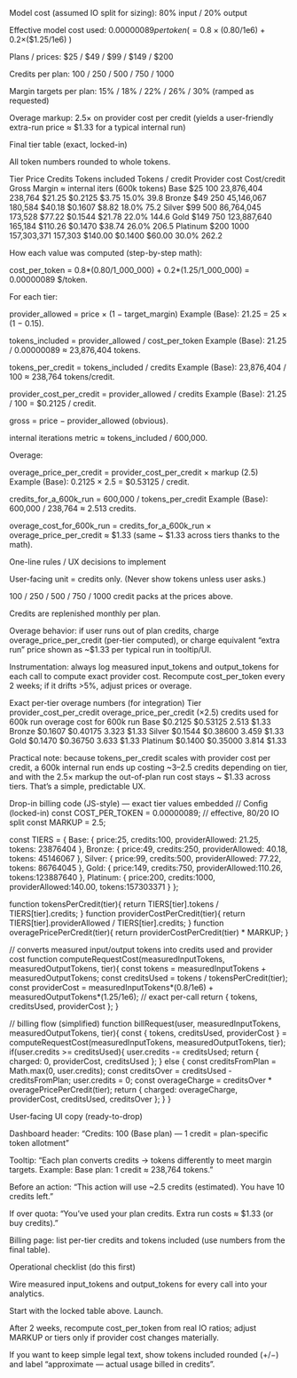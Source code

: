 Model cost (assumed IO split for sizing): 80% input / 20% output

Effective model cost used: $0.00000089 per token ( = 0.8×($0.80/1e6) + 0.2×($1.25/1e6) )

Plans / prices: $25 / $49 / $99 / $149 / $200

Credits per plan: 100 / 250 / 500 / 750 / 1000

Margin targets per plan: 15% / 18% / 22% / 26% / 30% (ramped as requested)

Overage markup: 2.5× on provider cost per credit (yields a user-friendly extra-run price ≈ $1.33 for a typical internal run)

Final tier table (exact, locked-in)

All token numbers rounded to whole tokens.

Tier	Price	Credits	Tokens included	Tokens / credit	Provider cost	Cost/credit	Gross	Margin	≈ internal iters (600k tokens)
Base	$25	100	23,876,404	238,764	$21.25	$0.2125	$3.75	15.0%	39.8
Bronze	$49	250	45,146,067	180,584	$40.18	$0.1607	$8.82	18.0%	75.2
Silver	$99	500	86,764,045	173,528	$77.22	$0.1544	$21.78	22.0%	144.6
Gold	$149	750	123,887,640	165,184	$110.26	$0.1470	$38.74	26.0%	206.5
Platinum	$200	1000	157,303,371	157,303	$140.00	$0.1400	$60.00	30.0%	262.2

How each value was computed (step-by-step math):

cost_per_token = 0.8*(0.80/1_000_000) + 0.2*(1.25/1_000_000) = 0.00000089 $/token.

For each tier:

provider_allowed = price × (1 − target_margin)
Example (Base): 21.25 = 25 × (1 − 0.15).

tokens_included = provider_allowed / cost_per_token
Example (Base): 21.25 / 0.00000089 ≈ 23,876,404 tokens.

tokens_per_credit = tokens_included / credits
Example (Base): 23,876,404 / 100 ≈ 238,764 tokens/credit.

provider_cost_per_credit = provider_allowed / credits
Example (Base): 21.25 / 100 = $0.2125 / credit.

gross = price − provider_allowed (obvious).

internal iterations metric ≈ tokens_included / 600,000.

Overage:

overage_price_per_credit = provider_cost_per_credit × markup (2.5)
Example (Base): 0.2125 × 2.5 = $0.53125 / credit.

credits_for_a_600k_run = 600,000 / tokens_per_credit
Example (Base): 600,000 / 238,764 ≈ 2.513 credits.

overage_cost_for_600k_run = credits_for_a_600k_run × overage_price_per_credit ≈ $1.33 (same ~ $1.33 across tiers thanks to the math).

One-line rules / UX decisions to implement

User-facing unit = credits only. (Never show tokens unless user asks.)

100 / 250 / 500 / 750 / 1000 credit packs at the prices above.

Credits are replenished monthly per plan.

Overage behavior: if user runs out of plan credits, charge overage_price_per_credit (per-tier computed), or charge equivalent “extra run” price shown as ~$1.33 per typical run in tooltip/UI.

Instrumentation: always log measured input_tokens and output_tokens for each call to compute exact provider cost. Recompute cost_per_token every 2 weeks; if it drifts >5%, adjust prices or overage.

Exact per-tier overage numbers (for integration)
Tier	provider_cost_per_credit	overage_price_per_credit (×2.5)	credits used for 600k run	overage cost for 600k run
Base	$0.2125	$0.53125	2.513	$1.33
Bronze	$0.1607	$0.40175	3.323	$1.33
Silver	$0.1544	$0.38600	3.459	$1.33
Gold	$0.1470	$0.36750	3.633	$1.33
Platinum	$0.1400	$0.35000	3.814	$1.33

Practical note: because tokens_per_credit scales with provider cost per credit, a 600k internal run ends up costing ~3–2.5 credits depending on tier, and with the 2.5× markup the out-of-plan run cost stays ~ $1.33 across tiers. That’s a simple, predictable UX.

Drop-in billing code (JS-style) — exact tier values embedded
// Config (locked-in)
const COST_PER_TOKEN = 0.00000089; // effective, 80/20 IO split
const MARKUP = 2.5;

const TIERS = {
  Base:     { price:25,  credits:100,  providerAllowed: 21.25, tokens: 23876404 },
  Bronze:   { price:49,  credits:250,  providerAllowed: 40.18, tokens: 45146067 },
  Silver:   { price:99,  credits:500,  providerAllowed: 77.22, tokens: 86764045 },
  Gold:     { price:149, credits:750,  providerAllowed:110.26, tokens:123887640 },
  Platinum: { price:200, credits:1000, providerAllowed:140.00, tokens:157303371 }
};

function tokensPerCredit(tier){ return TIERS[tier].tokens / TIERS[tier].credits; }
function providerCostPerCredit(tier){ return TIERS[tier].providerAllowed / TIERS[tier].credits; }
function overagePricePerCredit(tier){ return providerCostPerCredit(tier) * MARKUP; }

// converts measured input/output tokens into credits used and provider cost
function computeRequestCost(measuredInputTokens, measuredOutputTokens, tier){
  const tokens = measuredInputTokens + measuredOutputTokens;
  const creditsUsed = tokens / tokensPerCredit(tier);
  const providerCost = measuredInputTokens*(0.8/1e6) + measuredOutputTokens*(1.25/1e6); // exact per-call
  return { tokens, creditsUsed, providerCost };
}

// billing flow (simplified)
function billRequest(user, measuredInputTokens, measuredOutputTokens, tier){
  const { tokens, creditsUsed, providerCost } = computeRequestCost(measuredInputTokens, measuredOutputTokens, tier);
  if(user.credits >= creditsUsed){
    user.credits -= creditsUsed;
    return { charged: 0, providerCost, creditsUsed };
  } else {
    const creditsFromPlan = Math.max(0, user.credits);
    const creditsOver = creditsUsed - creditsFromPlan;
    user.credits = 0;
    const overageCharge = creditsOver * overagePricePerCredit(tier);
    return { charged: overageCharge, providerCost, creditsUsed, creditsOver };
  }
}

User-facing UI copy (ready-to-drop)

Dashboard header: “Credits: 100 (Base plan) — 1 credit = plan-specific token allotment”

Tooltip: “Each plan converts credits → tokens differently to meet margin targets. Example: Base plan: 1 credit ≈ 238,764 tokens.”

Before an action: “This action will use ~2.5 credits (estimated). You have 10 credits left.”

If over quota: “You’ve used your plan credits. Extra run costs ≈ $1.33 (or buy credits).”

Billing page: list per-tier credits and tokens included (use numbers from the final table).

Operational checklist (do this first)

Wire measured input_tokens and output_tokens for every call into your analytics.

Start with the locked table above. Launch.

After 2 weeks, recompute cost_per_token from real IO ratios; adjust MARKUP or tiers only if provider cost changes materially.

If you want to keep simple legal text, show tokens included rounded (+/−) and label “approximate — actual usage billed in credits”.
